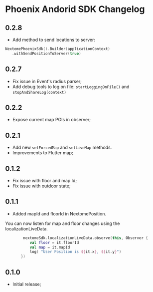 # Phoenix Andorid SDK Changelog
## 0.2.8
* Add method to send locations to server:
 ```kotlin
NextomePhoenixSdk().Builder(applicationContext)
    .withSendPositionToServer(true)
 ```

## 0.2.7
* Fix issue in Event's radius parser;
* Add debug tools to log on file: `startLoggingOnFile()` and `stopAndShareLog(context)`

## 0.2.2
* Expose current map POIs in observer;

## 0.2.1
* Add new `setForcedMap` and `setLiveMap` methods.
* Improvements to Flutter map;

## 0.1.2
* Fix issue with floor and map Id;
* Fix issue with outdoor state;

## 0.1.1
* Added mapId and floorId in NextomePosition.

You can now listen for map and floor changes using the localizationLiveData.
 ```kotlin
         nextomeSdk.localizationLiveData.observe(this, Observer {
            val floor = it.floorId
            val map = it.mapId
            log( "User Position is ${it.x}, ${it.y}")
        })
 ```
## 0.1.0
* Initial release;
